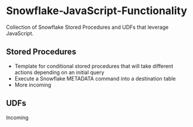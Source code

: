 
# Snowflake-JavaScript-Functionality

Collection of Snowflake Stored Procedures and UDFs that leverage JavaScript.

## Stored Procedures

- Template for conditional stored procedures that will take different actions depending on an initial query
- Execute a Snowflake METADATA command into a destination table
- More incoming

## UDFs

Incoming
